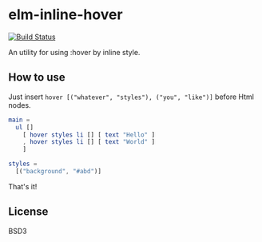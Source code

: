 # elm-inline-hover

[![Build Status](https://travis-ci.org/jinjor/elm-inline-hover.svg)](https://travis-ci.org/jinjor/elm-inline-hover)

An utility for using :hover by inline style.


## How to use

Just insert `hover [("whatever", "styles"), ("you", "like")]` before Html nodes.

```elm
main =
  ul []
    [ hover styles li [] [ text "Hello" ]
    , hover styles li [] [ text "World" ]
    ]

styles =
  [("background", "#abd")]
```

That's it!


## License

BSD3

